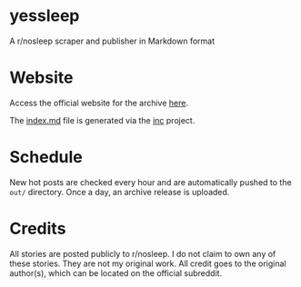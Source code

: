 # yessleep

A r/nosleep scraper and publisher in Markdown format

# Website

Access the official website for the archive [here](https://yessleep.tytydraco.xyz).

The [index.md](index.md) file is generated via the [inc](https://www.github.com/tytydraco/inc) project.

# Schedule

New hot posts are checked every hour and are automatically pushed to the `out/` directory. Once a day, an archive release is uploaded.

# Credits

All stories are posted publicly to r/nosleep. I do not claim to own any of these stories. They are not my original work.
All credit goes to the original author(s), which can be located on the official subreddit.
